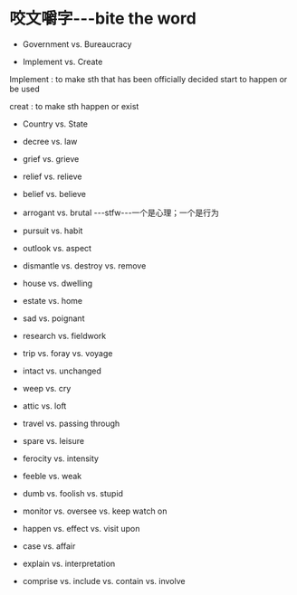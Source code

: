 
# 咬文嚼字---bite the word
* Government vs. Bureaucracy

* Implement vs. Create

Implement 
: to make sth that has been officially decided start to happen or be used

creat
: to make sth happen or exist


* Country vs. State

* decree vs. law

* grief vs. grieve
* relief vs. relieve
* belief vs. believe
* arrogant vs. brutal ---stfw---一个是心理；一个是行为
* pursuit vs. habit
* outlook vs. aspect
* dismantle vs. destroy vs. remove
* house vs. dwelling
* estate vs. home
* sad vs. poignant
* research vs. fieldwork
* trip vs. foray vs. voyage
* intact vs. unchanged
* weep vs. cry
* attic vs. loft
* travel vs. passing through
* spare vs. leisure
* ferocity vs. intensity
* feeble vs. weak
* dumb vs. foolish vs. stupid
* monitor vs. oversee vs. keep watch on
* happen vs. effect vs. visit upon
* case vs. affair

* explain vs. interpretation

* comprise vs. include vs. contain vs. involve